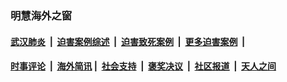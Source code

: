 
### 明慧海外之窗

####  [武汉肺炎](indexes/365.md?t=03260200) &nbsp;|&nbsp;  [迫害案例综述](indexes/328.md?t=03260200) &nbsp;|&nbsp; [迫害致死案例](indexes/277.md?t=03260200)  &nbsp;|&nbsp; [更多迫害案例](indexes/81.md?t=03260200)  &nbsp;|&nbsp; 
####  [时事评论](indexes/19.md?t=03260200) &nbsp;|&nbsp; [海外简讯](indexes/245.md?t=03260200)&nbsp;|&nbsp;  [社会支持](indexes/140.md?t=03260200) &nbsp;|&nbsp; [褒奖决议](indexes/282.md?t=03260200) &nbsp;|&nbsp; [社区报道](indexes/91.md?t=03260200)  &nbsp;|&nbsp; [天人之间](indexes/78.md?t=03260200) 

